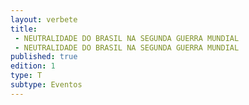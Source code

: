 ```yaml
---
layout: verbete
title:
 - NEUTRALIDADE DO BRASIL NA SEGUNDA GUERRA MUNDIAL
 - NEUTRALIDADE DO BRASIL NA SEGUNDA GUERRA MUNDIAL
published: true
edition: 1  
type: T
subtype: Eventos
---
```


